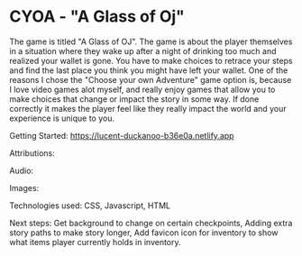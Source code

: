 # CYOA - "A Glass of Oj"
The game is titled "A Glass of OJ".
The game is about the player themselves in a situation where they wake up after a night of drinking too much and realized your wallet is gone. You have to make choices to retrace your steps and find the last place you think you might have left your wallet.
One of the reasons I chose the "Choose your own Adventure" game option  is, because I love video games alot myself, and really enjoy games that allow you to make choices that change or impact the story in some way. If done correctly it makes the player feel like they really impact the world and your experience is unique to you. 

Getting Started: https://lucent-duckanoo-b36e0a.netlify.app

Attributions: 

Audio: 

Images:


Technologies used: CSS, Javascript, HTML

Next steps: Get background to change on certain checkpoints, Adding extra story paths to make story longer, Add favicon icon for inventory to show what items player currently holds in inventory.
